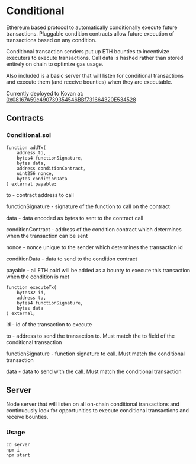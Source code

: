 # Conditional

Ethereum based protocol to automatically conditionally execute future transactions. Pluggable condition contracts allow future execution of transactions based on any condition.

Conditional transaction senders put up ETH bounties to incentivize executers to execute transactions. Call data is hashed rather than stored entirely on chain to optimize gas usage.

Also included is a basic server that will listen for conditional transactions and execute them (and receive bounties) when they are executable.

Currently deployed to Kovan at: [0x08167A59c490739354546BBf731664320E534528](https://kovan.etherscan.io/address/0x08167a59c490739354546bbf731664320e534528)

## Contracts

### Conditional.sol

```solidity
function addTx(
    address to,
    bytes4 functionSignature,
    bytes data,
    address conditionContract,
    uint256 nonce,
    bytes conditionData
) external payable;
```

to - contract address to call

functionSignature - signature of the function to call on the contract

data - data encoded as bytes to sent to the contract call

conditionContract - address of the condition contract which determines when the transaction can be sent

nonce - nonce unique to the sender which determines the transaction id

conditionData - data to send to the condition contract

payable - all ETH paid will be added as a bounty to execute this transaction when the condition is met

```solidity
function executeTx(
    bytes32 id,
    address to,
    bytes4 functionSignature,
    bytes data
) external;
```

id - id of the transaction to execute

to - address to send the transaction to. Must match the to field of the conditional transaction

functionSignature - function signature to call. Must match the conditional transaction

data - data to send with the call. Must match the conditional transaction

## Server

Node server that will listen on all on-chain conditional transactions and continuously look for opportunities to execute conditional transactions and receive bounties.

### Usage

```
cd server
npm i
npm start
```

